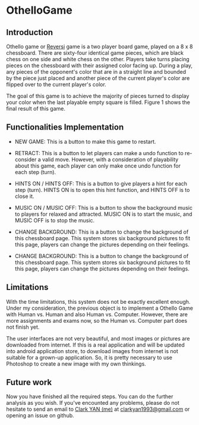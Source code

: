 # OthelloGame
## Introduction
Othello game or [Reversi](https://en.wikipedia.org/wiki/Reversi) game is a two player board game, played on a 8 x 8 chessboard. There are sixty-four identical game pieces, which are black chess on one side and white chess on the other. Players take turns placing pieces on the chessboard with their assigned color facing up. During a play, any pieces of the opponent's color that are in a straight line and bounded by the piece just placed and another piece of the current player's color are flipped over to the current player's color.

The goal of this game is to achieve the majority of pieces turned to display your color when the last playable empty square is filled. Figure 1 shows the final result of this game.

## Functionalities Implementation
* NEW GAME: This is a button to make this game to restart.

* RETRACT: This is a button to let players can make a undo function to re-consider a valid move. However, with a consideration of playability about this game, each player can only make once undo function for each step (turn).

* HINTS ON / HINTS OFF: This is a button to give players a hint for each step (turn). HINTS ON is to open this hint function, and HINTS OFF is to close it.

* MUSIC ON / MUSIC OFF: This is a button to show the background music to players for relaxed and attracted. MUSIC ON is to start the music, and MUSIC OFF is to stop the music.

* CHANGE BACKGROUND: This is a button to change the background of this chessboard page. This system stores six background pictures to fit this page, players can change the pictures depending on their feelings.

* CHANGE BACKGROUND: This is a button to change the background of this chessboard page. This system stores six background pictures to fit this page, players can change the pictures depending on their feelings.

## Limitations
With the time limitations, this system does not be exactly excellent enough. Under my consideration, the previous object is to implement a Othello Game with Human vs. Human and also Human vs. Computer. However, there are more assignments and exams now, so the Human vs. Computer part does not finish yet.

The user interfaces are not very beautiful, and most images or pictures are downloaded from internet. If this is a real application and will be updated into android application store, to download images from internet is not suitable for a grown-up application. So, it is pretty necessary to use Photoshop to create a new image with my own thinkings.

## Future work
Now you have finished all the required steps. You can do the further analysis as you wish.
If you've encounted any problems, please do not hesitate to send an email to [Clark YAN (me)](https://github.com/ClarkYan) at clarkyan1993@gmail.com or opening an issue on github.

